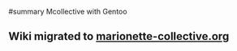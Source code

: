 ﻿#summary Mcollective with Gentoo

## Wiki migrated to [marionette-collective.org](http://marionette-collective.org/reference/os/gentoo.html) ##